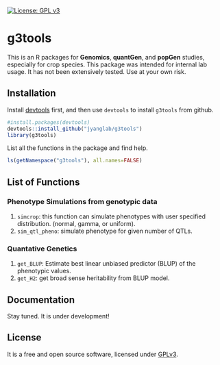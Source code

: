 [![License: GPL v3](https://img.shields.io/badge/License-GPL%20v3-blue.svg)](http://www.gnu.org/licenses/gpl-3.0)

# g3tools

This is an R packages for **Genomics**, **quantGen**, and **popGen** studies, especially for crop species. This package was intended for internal lab usage. It has not been extensively tested. Use at your own risk.

## Installation

Install [devtools](https://github.com/hadley/devtools) first, and then use `devtools` to install `g3tools` from github.

```R
#install.packages(devtools)
devtools::install_github("jyanglab/g3tools")
library(g3tools)
```

List all the functions in the package and find help.

```R
ls(getNamespace("g3tools"), all.names=FALSE)
```

## List of Functions

### Phenotype Simulations from genotypic data
1. `simcrop`: this function can simulate phenotypes with user specified distribution. (normal, gamma, or uniform).
2. `sim_qtl_pheno`: simulate phenotype for given number of QTLs.

### Quantative Genetics
1. `get_BLUP`: Estimate best linear unbiased predictor (BLUP) of the phenotypic values. 
2. `get_H2`: get broad sense heritability from BLUP model.



## Documentation

Stay tuned. It is under development!

## License
It is a free and open source software, licensed under [GPLv3](LICENSE).

